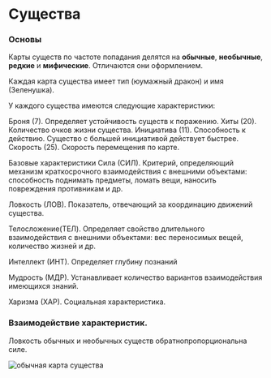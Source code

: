 # Существа

### Основы

Карты существ по частоте попадания делятся на **обычные**, **необычные**, **редкие** и **мифические**. Отличаются они оформлением. 

Каждая карта существа имеет тип (юумажный дракон) и имя (Зеленушка).

У каждого существа имеются следующие характеристики: 

Броня (7). Определяет устойчивость существ к поражению. 
Хиты (20). Количество очков жизни существа. 
Инициатива (11). Способность к действию. Существо с большей инициативой действует быстрее. 
Скорость (25). Скорость перемещения по карте. 

Базовые характеристики 
Сила (СИЛ). Критерий, определяющий механизм краткосрочного взаимодействия с внешними объектами: способность поднимать предметы, ломать вещи, наносить повреждения противникам и др.

Ловкость (ЛОВ). Показатель, отвечающий за координацию движений существа. 

Телосложение(ТЕЛ). Определяет свойство длительного взаимодействия с внешними объектами: вес переносимых вещей, количество жизней и др. 

Интеллект (ИНТ). Определяет глубину познаний 

Мудрость (МДР). Устанавливает количество вариантов взаимодействия имеющихся знаний.

Харизма (ХАР). Социальная характеристика. 

### Взаимодействие характеристик.

Ловкость обычных и необычных существ обратнопропорциональна силе. 


![обычная карта существа]([https://github.com/InsidetheHorizon/start/blob/main/%D1%81%D1%83%D1%89%D1%83%D1%81%D1%82%D0%B2%D0%BE.png](https://github.com/InsidetheHorizon/start/blob/c6b87312e7401b0f96189fb3820d4d31f31a9fd5/img/%D1%81%D1%83%D1%89%D1%83%D1%81%D1%82%D0%B2%D0%BE.png))
